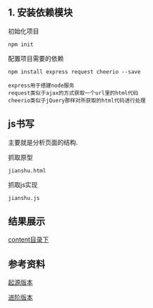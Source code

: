 
## 1. 安装依赖模块

初始化项目

`npm init`

配置项目需要的依赖

`npm install express request cheerio --save`

```
express用于搭建node服务
request类似于ajax的方式获取一个url里的html代码
cheerio类似于jQuery那样对所获取的html代码进行处理
```

## js书写

主要就是分析页面的结构.

抓取原型

`jianshu.html`

抓取js实现

`jianshu.js`

## 结果展示

[content目录下](https://github.com/lovemoganna/Nodejs/blob/master/jianshu/content/content.txt)

## 参考资料

[起源版本](https://www.cnblogs.com/woodk/p/6147436.html)

[进阶版本](https://www.baidu.com/link?url=lADnSiyDfgjUqRf-5FgEsgyUca-AYkBUcVN6UIdEvJUD4K9O9ziEXt3bEyiz-qCIUVo5M5vyrS_4kwcKrQzGSq&wd=&eqid=c2aaeaa900063db9000000035aab5d09)
